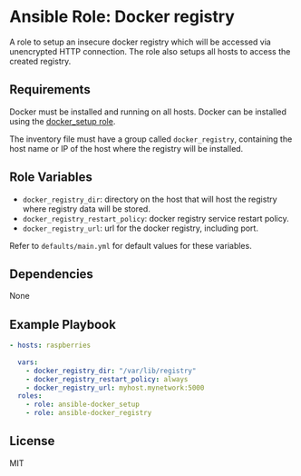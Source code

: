 Ansible Role: Docker registry
=========
A role to setup an insecure docker registry which will be accessed via unencrypted HTTP connection.
The role also setups all hosts to access the created registry.

Requirements
------------

Docker must be installed and running on all hosts. Docker can be installed using the [docker_setup role](https://github.com/ellolo/ansible-docker_setup). 

The inventory file must have a group called ``docker_registry``, containing the host name or IP of the host where the registry will be installed.

Role Variables
--------------

- ``docker_registry_dir``: directory on the host that will host the registry where registry data will be stored.
- ``docker_registry_restart_policy``: docker registry service restart policy.
- ``docker_registry_url``: url for the docker registry, including port.

Refer to ``defaults/main.yml`` for default values for these variables.

Dependencies
------------

None

Example Playbook
----------------

```yaml
- hosts: raspberries
  
  vars:
    - docker_registry_dir: "/var/lib/registry"
    - docker_registry_restart_policy: always 
    - docker_registry_url: myhost.mynetwork:5000
  roles:
    - role: ansible-docker_setup
    - role: ansible-docker_registry
``` 

License
-------

MIT
